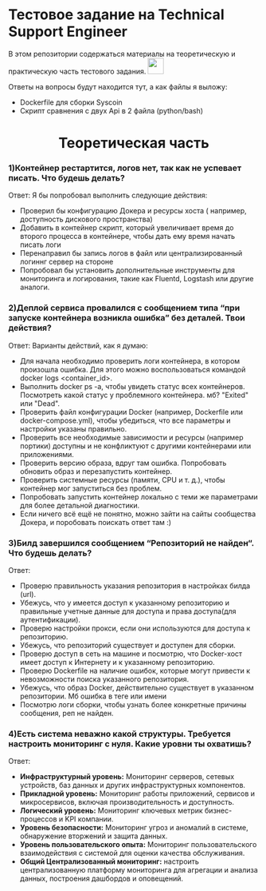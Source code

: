 # Тестовое задание на Technical Support Engineer
В этом репозитории содержаться материалы на теоретическую и практическую часть тестового задания.
<img src="https://github.com/blackcater/blackcater/raw/main/images/Hi.gif" height="32"/></h1>

Ответы на вопросы будут находится тут,
а как файлы я выложу:
- Dockerfile для сборки Syscoin
- Скрипт сравнения с двух Api в 2 файла (python/bash)
<h1 align="center">Теоретическая часть</h1>

<h3>1)Контейнер рестартится, логов нет, так как не успевает писать. Что будешь делать?</h3>

Ответ:
Я бы попробовал выполнить следующие действия:
- Проверил бы конфигурацию Докера и ресурсы хоста ( например, доступность дискового пространства)
- Добавить в контейнер скрипт, который увеличивает время до второго процесса в контейнере, чтобы дать ему время начать писать логи
- Перенаправил бы запись логов в файл или централизированный логиннг сервер на стороне
- Попробовал бы установить дополнительные инструменты для мониторинга и логирования, такие как Fluentd, Logstash или другие аналоги.

<h3>2)Деплой сервиса провалился с сообщением типа “при запуске контейнера возникла ошибка” без деталей. Твои действия?</h3>


Ответ:
Варианты действий, как я думаю:
- Для начала необходимо проверить логи контейнера, в котором произошла ошибка. Для этого можно воспользоваться командой docker logs <container_id>.
- Выполнить docker ps -a, чтобы увидеть статус всех контейнеров. Посмотреть какой статус у проблемного контейнера. мб? "Exited" или "Dead".
- Проверить файл конфигурации Docker (например, Dockerfile или docker-compose.yml), чтобы убедиться, что все параметры и настройки указаны правильно.
- Проверить все  необходимые зависимости и ресурсы (например портики) доступны и не конфликтуют с другими контейнерами или приложениями.
- Проверить версию образа, вдруг там ошибка. Попробовать обновить образ и перезапустить контейнер.
- Проверить системные ресурсы (памяти, CPU и т. д.), чтобы контейнер мог запуститься без проблем.
- Попробовать запустить контейнер локально с теми же параметрами для более детальной диагностики.
- Если ничего всё ещё не понятно, можно зайти на сайты сообщества Докера, и поробовать поискать ответ там :)

<h3>3)Билд завершился сообщением “Репозиторий не найден“. Что будешь делать?</h3>


Ответ:
- Проверю правильность указания репозитория в настройках билда (url).
- Убежусь, что у имеется доступ к указанному репозиторию и правильные учетные данные для доступа и права доступа(для аутентификации).
- Проверю настройки прокси, если они используются для доступа к репозиторию.
- Убежусь, что репозиторий существует и доступен для сборки.
- Проверю доступ в сеть на машине и посмотрю, что Docker-хост имеет доступ к Интернету и к указанному репозиторию.
- Проверю Dockerfile на наличие ошибок, которые могут привести к невозможности поиска указанного репозитория.
- Убежусь, что образ Docker, действительно существует в указанном репозитории. Мб ошибка в теге или имени
- Посмотрю логи сборки, чтобы узнать более конкретные причины сообщения, реп не найден.


<h3>4)Есть система неважно какой структуры. Требуется настроить мониторинг с нуля. Какие уровни ты охватишь?</h3>

Ответ:
- **Инфраструктурный уровень:** Мониторинг серверов, сетевых устройств, баз данных и других инфраструктурных компонентов.
- **Прикладной уровень:** Мониторинг работы приложений, сервисов и микросервисов, включая производительность и доступность.
- **Логический уровень:** Мониторинг ключевых метрик бизнес-процессов и KPI компании.
- **Уровень безопасности:** Мониторинг угроз и аномалий в системе, обнаружение вторжений и защита данных.
- **Уровень пользовательского опыта:** Мониторинг пользовательского взаимодействия с системой для оценки качества обслуживания.
- **Общий Централизованный мониторинг:** настроить централизованную платформу мониторинга для агрегации и анализа данных, построения дашбордов и оповещений.
